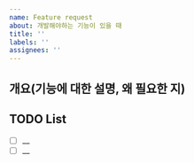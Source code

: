 ```yaml
---
name: Feature request
about: 개발해야하는 기능이 있을 때
title: ''
labels: ''
assignees: ''
---
```


## 개요(기능에 대한 설명, 왜 필요한 지)

## TODO List

- [ ] __
- [ ] __
